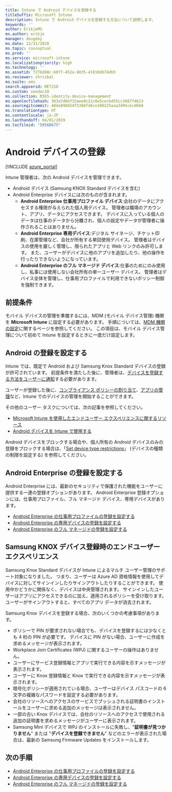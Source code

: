 ```yaml
---
title: Intune で Android デバイスを登録する
titleSuffix: Microsoft Intune
description: Intune で Android デバイスを登録する方法について説明します。
keywords: ''
author: ErikjeMS
ms.author: erikje
manager: dougeby
ms.date: 12/31/2018
ms.topic: conceptual
ms.prod: ''
ms.service: microsoft-intune
ms.localizationpriority: high
ms.technology: ''
ms.assetid: f276d98c-b077-452a-8835-41919d674db5
ms.reviewer: chrisbal
ms.suite: ems
search.appverid: MET150
ms.custom: seodec18
ms.collection: M365-identity-device-management
ms.openlocfilehash: 363a7d0ef32aee0c21c6e5cecbd55cc3087f4613
ms.sourcegitcommit: 484a898d54f5386fdbce300225aaa3495cecd6b0
ms.translationtype: HT
ms.contentlocale: ja-JP
ms.lasthandoff: 04/01/2019
ms.locfileid: "59568675"
---
```

# <a name="enroll-android-devices"></a>Android デバイスの登録

[!INCLUDE [azure_portal](./includes/azure_portal.md)]

Intune 管理者は、次の Android デバイスを管理できます。
- Android デバイス (Samsung KNOX Standard デバイスを含む)
- Android Enterprise デバイスには次のものが含まれます。
    - **Android Enterprise 仕事用プロファイル デバイス**:会社のデータにアクセスする権限が与えられた個人用デバイス。 管理者は職場のアカウント、アプリ、データにアクセスできます。 デバイスに入っている個人のデータは仕事のデータから分離され、個人の設定やデータが管理者に操作されることはありません。 
    - **Android Enterprise 専用デバイス**:デジタル サイネージ、チケット印刷、在庫管理など、会社が所有する単回使用デバイス。 管理者はデバイスの使用を厳しく管理し、限られたアプリと Web リンクのみ許可します。 また、ユーザーがデバイスに他のアプリを追加したり、他の操作を行ったりできないようになっています。
    - **Android Enterprise のフル マネージド デバイス**:仕事のためにのみ使用し、私事には使用しない会社所有の単一ユーザー デバイス。 管理者はデバイス全体を管理し、仕事用プロファイルで利用できないポリシー制御を強制できます。 

## <a name="prerequisite"></a>前提条件

モバイル デバイスの管理を準備するには、MDM (モバイル デバイス管理) 機関を **Microsoft Intune** に設定する必要があります。 手順については、[MDM 機関の設定](mdm-authority-set.md)に関するページを参照してください。 この項目は、モバイル デバイス管理について初めて Intune を設定するときに一度だけ設定します。

## <a name="set-up-android-enrollment"></a>Android の登録を設定する

Intune では、既定で Android および Samsung Knox Standard デバイスの登録が許可されています。 前提条件を満たした後に、管理者は、[デバイスを登録する方法をユーザーに通知](/intune-user-help/enroll-your-device-in-intune-android)する必要があります。

ユーザーが登録した後に、[コンプライアンス ポリシーの割り当て](compliance-policy-create-android.md)、[アプリの管理](app-management.md)など、Intune でのデバイスの管理を開始することができます。

その他のユーザー タスクについては、次の記事を参照してください。

- [Microsoft Intune を使用したエンドユーザー エクスペリエンスに関するリソース](end-user-educate.md)
- [Android デバイスを Intune で使用する](https://docs.microsoft.com/intune-user-help/using-your-android-device-with-intune)

Android デバイスをブロックする場合や、個人所有の Android デバイスのみの登録をブロックする場合は、「[Set device type restrictions](enrollment-restrictions-set.md)」 (デバイスの種類の制限を設定する) を参照してください。

## <a name="set-up-android-enterprise-enrollment"></a>Android Enterprise の登録を設定する

Android Enterprise には、最新のセキュリティで保護された機能をユーザーに提供する一連の登録オプションがあります。 Android Enterprise 登録オプションには、仕事用プロファイル、フル マネージド デバイス、専用デバイスがあります。

- [Android Enterprise の仕事用プロファイルの登録を設定する](android-work-profile-enroll.md)
- [Android Enterprise の専用デバイスの登録を設定する](android-kiosk-enroll.md)
- [Android Enterprise のフル マネージドの登録を設定する](android-fully-managed-enroll.md)

## <a name="end-user-experience-when-enrolling-a-samsung-knox-device"></a>Samsung KNOX デバイス登録時のエンドユーザー エクスペリエンス

Samsung Knox Standard デバイスが Intune によるマルチ ユーザー管理のサポート対象になりました。 つまり、ユーザーは Azure AD 資格情報を使用してデバイスに対してサインインしたりサインアウトしたりすることができます。 使用中かどうかに関係なく、デバイスは中央管理されます。 サインインしたユーザーはアプリにアクセスできるのに加え、適用されるポリシーを受け取ります。 ユーザーがサインアウトすると、すべてのアプリ データが消去されます。

Samsung Knox デバイスを登録する場合、次のいくつかの考慮事項があります。
-   ポリシーで PIN が要求されない場合でも、デバイスを登録するには少なくとも 4 桁の PIN が必要です。 デバイスに PIN がない場合、ユーザーに作成を求めるメッセージが表示されます。
-   Workplace Join Certificates (WPJ) に関するユーザーの操作はありません。
-   ユーザーにサービス登録情報とアプリで実行できる内容を示すメッセージが表示されます。
-   ユーザーに Knox 登録情報と Knox で実行できる内容を示すメッセージが表示されます。
-   暗号化ポリシーが適用されている場合、ユーザーはデバイス パスコードの 6 文字の複雑なパスワードを設定する必要があります。
-   会社のリソースへのアクセスのサービスでプッシュされる証明書のインストールをユーザーに求める追加のメッセージは表示されません。
- 一部の古い Knox デバイスでは、会社のリソースへのアクセスで使用される追加の証明書を求めるメッセージがユーザーに表示されます。
- Samsung Mini デバイスで WPJ のインストールに失敗し、"**証明書が見つかりません**" または "**デバイスを登録できません**" などのエラーが表示された場合は、最新の Samsung Firmware Updates をインストールします。

## <a name="next-steps"></a>次の手順

- [Android Enterprise の仕事用プロファイルの登録を設定する](android-work-profile-enroll.md)
- [Android Enterprise の専用デバイスの登録を設定する](android-kiosk-enroll.md)
- [Android Enterprise のフル マネージドの登録を設定する](android-fully-managed-enroll.md)
